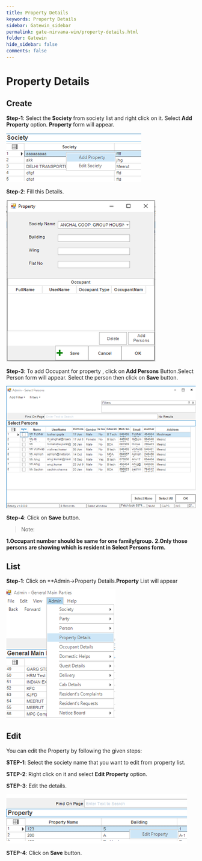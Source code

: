 ```yaml
---
title: Property Details
keywords: Property Details
sidebar: Gatewin_sidebar
permalink: gate-nirvana-win/property-details.html
folder: Gatewin
hide_sidebar: false
comments: false
---
```


# Property Details

## Create

**Step-1**: Select the **Society** from society list and right click on it. Select **Add Property** option. **Property** form will appear.

![](/images/APropertyCreateSelectMenuwin.png)



**Step-2**: Fill this Details.

![](/images/PropertyCreateSelectFormwin.png)

**Step-3**: To add Occupant for property , click on **Add Persons** Button.Select Person form will appear. Select the person then click on **Save** button.

![](/images/Admin-SelectPersonForm.png)

**Step-4**: Click on **Save** button.

>Note:

 **1.Occupant number should be same for one family/group.**
 **2.Only those persons are showing which is resident in Select Persons form.**


## List


**Step-1**:  Click on **Admin->Property Details.**Property** List will appear

![](/images/APropertyListwin.png)



## Edit


You can edit the Property by following the given steps:

**STEP-1**: Select the society name that you want to edit from property list.

**STEP-2**: Right click on it and select **Edit Property** option.                            
                                   
**STEP-3**: Edit the details.


![](/images/PropertyEditwin.png)

**STEP-4**: Click on **Save** button.
